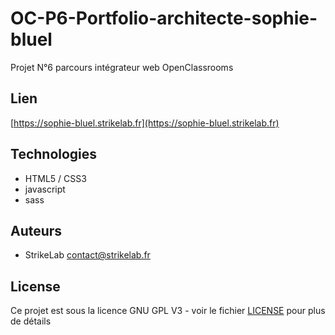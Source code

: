 # OC-P6-Portfolio-architecte-sophie-bluel
 Projet N°6 parcours intégrateur web OpenClassrooms
## Lien
[https://sophie-bluel.strikelab.fr](https://sophie-bluel.strikelab.fr)


## Technologies

- HTML5 / CSS3
- javascript
- sass

## Auteurs

- StrikeLab contact@strikelab.fr

## License

Ce projet est sous la licence GNU GPL V3 - voir le fichier [LICENSE](LICENSE) pour plus de détails

